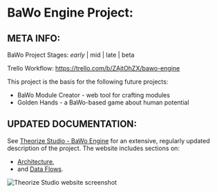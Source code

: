 # BaWo Engine Project:

## META INFO:
BaWo Project Stages: *early* | mid | late | beta

Trello Workflow: https://trello.com/b/ZAjtOhZX/bawo-engine

This project is the basis for the following future projects:
* BaWo Module Creator - web tool for crafting modules
* Golden Hands - a BaWo-based game about human potential

## UPDATED DOCUMENTATION:
See [Theorize Studio - BaWo Engine](http://theorizestudio.com/BaWoEngine.aspx)
for an extensive, regularly updated description of the project. The website
includes sections on:
* [Architecture](http://theorizestudio.com/BaWoEngine.aspx#architecture), 
* and [Data Flows](http://theorizestudio.com/BaWoEngine.aspx#dataFlows).

![Theorize Studio website screenshot](https://image.ibb.co/d9vFDH/BaWo.png)